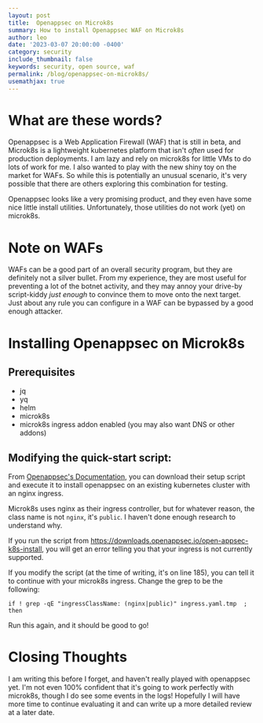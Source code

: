 ```yaml
---
layout: post
title:  Openappsec on Microk8s
summary: How to install Openappsec WAF on Microk8s
author: leo
date: '2023-03-07 20:00:00 -0400'
category: security
include_thumbnail: false
keywords: security, open source, waf
permalink: /blog/openappsec-on-microk8s/
usemathjax: true
---
```


# What are these words?
Openappsec is a Web Application Firewall (WAF) that is still in beta, and Microk8s is a lightweight kubernetes platform that isn't _often_ used for production deployments.  I am lazy and rely on microk8s for little VMs to do lots of work for me.  I also wanted to play with the new shiny toy on the market for WAFs. So while this is potentially an unusual scenario, it's very possible that there are others exploring this combination for testing.

Openappsec looks like a very promising product, and they even have some nice little install utilities.  Unfortunately, those utilities do not work (yet) on microk8s.

# Note on WAFs
WAFs can be a good part of an overall security program, but they are definitely not a silver bullet.  From my experience, they are most useful for preventing a lot of the botnet activity, and they may annoy your drive-by script-kiddy _just enough_ to convince them to move onto the next target.  Just about any rule you can configure in a WAF can be bypassed by a good enough attacker.

# Installing Openappsec on Microk8s
## Prerequisites
- jq
- yq
- helm
- microk8s
- microk8s ingress addon enabled (you may also want DNS or other addons)

## Modifying the quick-start script:
From [Openappsec's Documentation](https://docs.openappsec.io/getting-started/start-with-kubernetes/install-using-interactive-cli-tool-ingress-nginx), you can download their setup script and execute it to install openappsec on an existing kubernetes cluster with an nginx ingress.

Microk8s uses nginx as their ingress controller, but for whatever reason, the class name is not `nginx`, it's `public`.  I haven't done enough research to understand why.

If you run the script from https://downloads.openappsec.io/open-appsec-k8s-install, you will get an error telling you that your ingress is not currently supported.

If you modify the script (at the time of writing, it's on line 185), you can tell it to continue with your microk8s ingress.  Change the grep to be the following:
```
if ! grep -qE "ingressClassName: (nginx|public)" ingress.yaml.tmp  ; then
```

Run this again, and it should be good to go!

# Closing Thoughts
I am writing this before I forget, and haven't really played with openappsec yet.  I'm not even 100% confident that it's going to work perfectly with microk8s, though I do see some events in the logs!  Hopefully I will have more time to continue evaluating it and can write up a more detailed review at a later date.